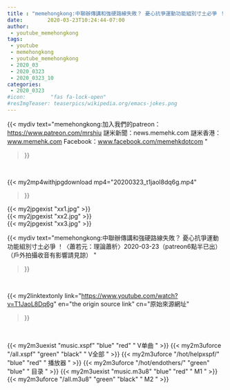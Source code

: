 ```yaml
---
title : "memehongkong:中聯辦傳講和強硬路線失敗？ 憂心抗爭運動功能組別寸土必爭 ！〈蕭若元：理論蕭析〉2020-03-23（patreon6點半已出）（戶外拍攝收音有影響請見諒） "
date:        2020-03-23T10:24:44-07:00
author:
 - youtube_memehongkong
tags:
 - youtube
 - memehongkong
 - youtube_memehongkong
 - 2020_03
 - 2020_0323
 - 2020_0323_10
categories:
 - 2020_0323
#icon:        "fas fa-lock-open"
#resImgTeaser: teaserpics/wikipedia.org/emacs-jokes.png
---
```


{{< mydiv text="memehongkong:加入我們的patreon：https://www.patreon.com/mrshiu 謎米新聞：news.memehk.com 謎米香港： www.memehk.com Facebook：www.facebook.com/memehkdotcom "
>}}
<br>


{{< my2mp4withjpgdownload mp4="20200323_t1jaol8dq6g.mp4"
>}}

{{< my2jpgexist "xx1.jpg" >}}<br>
{{< my2jpgexist "xx2.jpg" >}}<br>
{{< my2jpgexist "xx3.jpg" >}}<br>



{{< mydiv text="memehongkong:中聯辦傳講和強硬路線失敗？ 憂心抗爭運動功能組別寸土必爭 ！〈蕭若元：理論蕭析〉2020-03-23（patreon6點半已出）（戶外拍攝收音有影響請見諒） "
>}}
<br>

{{< my2linktextonly link="https://www.youtube.com/watch?v=T1JaoL8Dq6g"
en="the origin source link" cn="原始來源網址"
>}}


<br>

{{< my2m3uexist "music.xspf"        "blue"   "red"    " V单曲 " >}} {{< my2m3uforce "/all.xspf"         "green"  "black"  " V全部 " >}} {{< my2m3uforce "/hot/helpxspf/"    "blue"   "red"    " 播放器 " >}} {{< my2m3uforce "/hot/endothers/"   "green"  "blue"   " 目录 " >}} {{< my2m3uexist "music.m3u8"        "blue"   "red"    " M1 " >}} {{< my2m3uforce "/all.m3u8"         "green"  "black"  " M2 " >}} 
